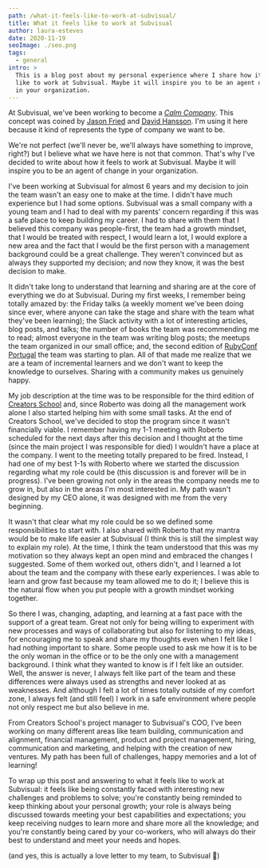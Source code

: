 ```yaml
---
path: /what-it-feels-like-to-work-at-subvisual/
title: What it feels like to work at Subvisual
author: laura-esteves
date: 2020-11-19
seoImage: ./seo.png
tags:
  - general
intro: >
  This is a blog post about my personal experience where I share how it feels
  like to work at Subvisual. Maybe it will inspire you to be an agent of change
  in your organization.
---
```


At Subvisual, we've been working to become a *[Calm Company]*. This concept was
coined by [Jason Fried] and [David Hansson]. I'm using it here because it kind
of represents the type of company we want to be. 

We're not perfect (we'll never be, we'll always have something to improve,
right?) but I believe what we have here is not that common. That's why I've
decided to write about how it feels to work at Subvisual. Maybe it will inspire
you to be an agent of change in your organization.

I've been working at Subvisual for almost 6 years and my decision to join the
team wasn't an easy one to make at the time. I didn't have much experience but
I had some options. Subvisual was a small company with a young team and I had
to deal with my parents' concern regarding if this was a safe place to keep
building my career. I had to share with them that I believed this company was
people-first, the team had a growth mindset, that I would be treated with
respect, I would learn a lot, I would explore a new area and the fact that I
would be the first person with a management background could be a great
challenge. They weren't convinced but as always they supported my decision; and
now they know, it was the best decision to make.

It didn't take long to understand that learning and sharing are at the core of
everything we do at Subvisual. During my first weeks, I remember being totally
amazed by: the Friday talks (a weekly moment we've been doing since ever, where
anyone can take the stage and share with the team what they've been learning);
the Slack activity with a lot of interesting articles, blog posts, and talks;
the number of books the team was recommending me to read; almost everyone in
the team was writing blog posts; the meetups the team organized in our small
office; and, the second edition of [RubyConf Portugal] the team was starting to
plan. All of that made me realize that we are a team of incremental learners
and we don't want to keep the knowledge to ourselves. Sharing with a community
makes us genuinely happy.

My job description at the time was to be responsible for the third edition of
[Creators School] and, since Roberto was doing all the management work alone I
also started helping him with some small tasks. At the end of Creators School,
we've decided to stop the program since it wasn't financially viable. I
remember having my 1-1 meeting with Roberto scheduled for the next days after
this decision and I thought at the time (since the main project I was
responsible for died) I wouldn't have a place at the company. I went to the
meeting totally prepared to be fired. Instead, I had one of my best 1-1s with
Roberto where we started the discussion regarding what my role could be (this
discussion is and forever will be in progress). I've been growing not only in
the areas the company needs me to grow in, but also in the areas I'm most
interested in. My path wasn't designed by my CEO alone, it was designed with me
from the very beginning.

It wasn't that clear what my role could be so we defined some responsibilities
to start with. I also shared with Roberto that my mantra would be to make life
easier at Subvisual (I think this is still the simplest way to explain my
role). At the time, I think the team understood that this was my motivation so
they always kept an open mind and embraced the changes I suggested. Some of
them worked out, others didn't, and I learned a lot about the team and the
company with these early experiences. I was able to learn and grow fast because
my team allowed me to do it; I believe this is the natural flow when you put
people with a growth mindset working together. 

So there I was, changing, adapting, and learning at a fast pace with the
support of a great team. Great not only for being willing to experiment with
new processes and ways of collaborating but also for listening to my ideas, for
encouraging me to speak and share my thoughts even when I felt like I had
nothing important to share. Some people used to ask me how it is to be the only
woman in the office or to be the only one with a management background. I think
what they wanted to know is if I felt like an outsider. Well, the answer is
never, I always felt like part of the team and these differences were always
used as strengths and never looked at as weaknesses. And although I felt a lot
of times totally outside of my comfort zone, I always felt (and still feel) I
work in a safe environment where people not only respect me but also believe in
me.

From Creators School's project manager to Subvisual's COO, I've been working on
many different areas like team building, communication and alignment, financial
management, product and project management, hiring, communication and
marketing, and helping with the creation of new ventures. My path has been full
of challenges, happy memories and a lot of learning!

To wrap up this post and answering to what it feels like to work at Subvisual:
it feels like being constantly faced with interesting new challenges and
problems to solve; you're constantly being reminded to keep thinking about your
personal growth; your role is always being discussed towards meeting your best
capabilities and expectations; you keep receiving nudges to learn more and
share more all the knowledge; and you're constantly being cared by your
co-workers, who will always do their best to understand and meet your needs and
hopes.

(and yes, this is actually a love letter to my team, to Subvisual 💙)


[Calm Company]: https://m.signalvnoise.com/the-calm-company-our-next-book/
[Jason Fried]: https://twitter.com/jasonfried
[David Hansson]: https://twitter.com/dhh
[RubyConf Portugal]: https://2015.rubyconf.pt/
[Creators School]: http://creatorsschool.com/

